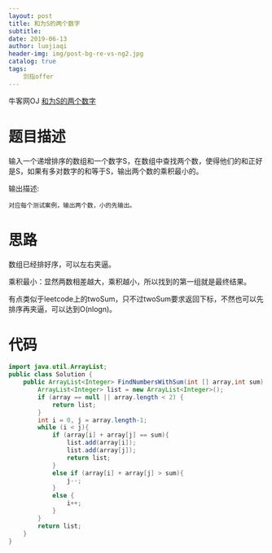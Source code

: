 ```yaml
---
layout: post                          
title: 和为S的两个数字                               
subtitle:                             
date: 2019-06-13                      
author: luojiaqi                      
header-img: img/post-bg-re-vs-ng2.jpg 
catalog: true                         
tags:                                 
	剑指offer                              
---
```


牛客网OJ [和为S的两个数字](<https://www.nowcoder.com/practice/390da4f7a00f44bea7c2f3d19491311b?tpId=13&tqId=11195&tPage=3&rp=1&ru=%2Fta%2Fcoding-interviews&qru=%2Fta%2Fcoding-interviews%2Fquestion-ranking>)

# 题目描述

输入一个递增排序的数组和一个数字S，在数组中查找两个数，使得他们的和正好是S，如果有多对数字的和等于S，输出两个数的乘积最小的。

 输出描述:

```
对应每个测试案例，输出两个数，小的先输出。
```

# 思路

数组已经排好序，可以左右夹逼。

乘积最小：显然两数相差越大，乘积越小，所以找到的第一组就是最终结果。

有点类似于leetcode上的twoSum，只不过twoSum要求返回下标，不然也可以先排序再夹逼，可以达到O(nlogn)。

# 代码

```java
import java.util.ArrayList;
public class Solution {
    public ArrayList<Integer> FindNumbersWithSum(int [] array,int sum) {
        ArrayList<Integer> list = new ArrayList<Integer>();
        if (array == null || array.length < 2) {
            return list;
        }
        int i = 0, j = array.length-1;
        while (i < j){
            if (array[i] + array[j] == sum){
                list.add(array[i]);
                list.add(array[j]);
                return list;
            }
            else if (array[i] + array[j] > sum){
                j--;
            }
            else {
                i++;
            }             
        }
        return list;
    }
}
```

